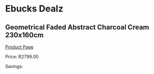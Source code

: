 
# Ebucks Dealz
## Geometrical Faded Abstract Charcoal Cream 230x160cm
[Product Page](https://www.ebucks.com/web/shop/productSelected.do?prodId=1210201078&catId=1209942745)

Price: R2799.00

Savings: 


	